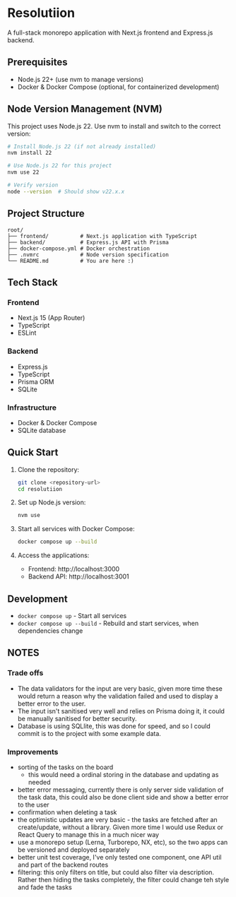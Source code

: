 # Resolutiion

A full-stack monorepo application with Next.js frontend and Express.js backend.

## Prerequisites

-   Node.js 22+ (use nvm to manage versions)
-   Docker & Docker Compose (optional, for containerized development)

## Node Version Management (NVM)

This project uses Node.js 22. Use nvm to install and switch to the correct version:

```bash
# Install Node.js 22 (if not already installed)
nvm install 22

# Use Node.js 22 for this project
nvm use 22

# Verify version
node --version  # Should show v22.x.x
```

## Project Structure

```
root/
├── frontend/          # Next.js application with TypeScript
├── backend/           # Express.js API with Prisma
├── docker-compose.yml # Docker orchestration
├── .nvmrc             # Node version specification
└── README.md          # You are here :)
```

## Tech Stack

### Frontend

-   Next.js 15 (App Router)
-   TypeScript
-   ESLint

### Backend

-   Express.js
-   TypeScript
-   Prisma ORM
-   SQLite

### Infrastructure

-   Docker & Docker Compose
-   SQLite database

## Quick Start

1. Clone the repository:

    ```bash
    git clone <repository-url>
    cd resolutiion
    ```

2. Set up Node.js version:

    ```bash
    nvm use
    ```

3. Start all services with Docker Compose:

    ```bash
    docker compose up --build
    ```

4. Access the applications:
    - Frontend: http://localhost:3000
    - Backend API: http://localhost:3001

## Development

-   `docker compose up` - Start all services
-   `docker compose up --build` - Rebuild and start services, when dependencies change

## NOTES

### Trade offs

-   The data validators for the input are very basic, given more time these would return a reason why the validation failed and used to display a better error to the user.
-   The input isn't sanitised very well and relies on Prisma doing it, it could be manually sanitised for better security.
-   Database is using SQLlite, this was done for speed, and so I could commit is to the project with some example data.

### Improvements

-   sorting of the tasks on the board
    -   this would need a ordinal storing in the database and updating as needed
-   better error messaging, currently there is only server side validation of the task data, this could also be done client side and show a better error to the user
-   confirmation when deleting a task
-   the optimistic updates are very basic - the tasks are fetched after an create/update, without a library. Given more time I would use Redux or React Query to manage this in a much nicer way
-   use a monorepo setup (Lerna, Turborepo, NX, etc), so the two apps can be versioned and deployed separately
-   better unit test coverage, I've only tested one component, one API util and part of the backend routes
-   filtering: this only filters on title, but could also filter via description. Rather then hiding the tasks completely, the filter could change teh style and fade the tasks
